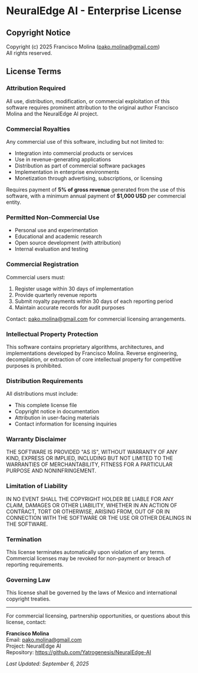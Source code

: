 # NeuralEdge AI - Enterprise License

## Copyright Notice

Copyright (c) 2025 Francisco Molina (pako.molina@gmail.com)  
All rights reserved.

## License Terms

### Attribution Required
All use, distribution, modification, or commercial exploitation of this software requires prominent attribution to the original author Francisco Molina and the NeuralEdge AI project.

### Commercial Royalties
Any commercial use of this software, including but not limited to:
- Integration into commercial products or services
- Use in revenue-generating applications  
- Distribution as part of commercial software packages
- Implementation in enterprise environments
- Monetization through advertising, subscriptions, or licensing

Requires payment of **5% of gross revenue** generated from the use of this software, with a minimum annual payment of **$1,000 USD** per commercial entity.

### Permitted Non-Commercial Use
- Personal use and experimentation
- Educational and academic research
- Open source development (with attribution)
- Internal evaluation and testing

### Commercial Registration
Commercial users must:
1. Register usage within 30 days of implementation
2. Provide quarterly revenue reports
3. Submit royalty payments within 30 days of each reporting period
4. Maintain accurate records for audit purposes

Contact: pako.molina@gmail.com for commercial licensing arrangements.

### Intellectual Property Protection
This software contains proprietary algorithms, architectures, and implementations developed by Francisco Molina. Reverse engineering, decompilation, or extraction of core intellectual property for competitive purposes is prohibited.

### Distribution Requirements
All distributions must include:
- This complete license file
- Copyright notice in documentation
- Attribution in user-facing materials
- Contact information for licensing inquiries

### Warranty Disclaimer
THE SOFTWARE IS PROVIDED "AS IS", WITHOUT WARRANTY OF ANY KIND, EXPRESS OR IMPLIED, INCLUDING BUT NOT LIMITED TO THE WARRANTIES OF MERCHANTABILITY, FITNESS FOR A PARTICULAR PURPOSE AND NONINFRINGEMENT.

### Limitation of Liability
IN NO EVENT SHALL THE COPYRIGHT HOLDER BE LIABLE FOR ANY CLAIM, DAMAGES OR OTHER LIABILITY, WHETHER IN AN ACTION OF CONTRACT, TORT OR OTHERWISE, ARISING FROM, OUT OF OR IN CONNECTION WITH THE SOFTWARE OR THE USE OR OTHER DEALINGS IN THE SOFTWARE.

### Termination
This license terminates automatically upon violation of any terms. Commercial licenses may be revoked for non-payment or breach of reporting requirements.

### Governing Law
This license shall be governed by the laws of Mexico and international copyright treaties.

---

For commercial licensing, partnership opportunities, or questions about this license, contact:

**Francisco Molina**  
Email: pako.molina@gmail.com  
Project: NeuralEdge AI  
Repository: https://github.com/Yatrogenesis/NeuralEdge-AI

*Last Updated: September 6, 2025*